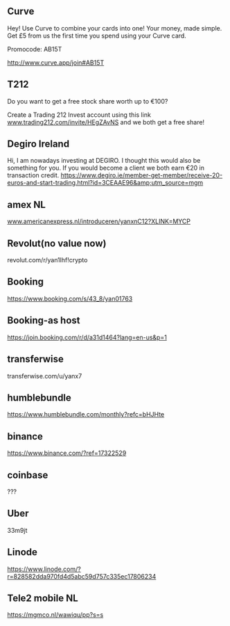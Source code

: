 ## Curve
Hey! Use Curve to combine your cards into one! Your money, made simple. Get £5 from us the first time you spend using your Curve card.

Promocode: AB15T

http://www.curve.app/join#AB15T

## T212
Do you want to get a free stock share worth up to €100?

Create a Trading 212 Invest account using this link www.trading212.com/invite/HEgZAvNS
 and we both get a free share!

## Degiro Ireland
Hi, I am nowadays investing at DEGIRO. I thought this would also be something for you. If you would become a client we both earn €20 in transaction credit.  https://www.degiro.ie/member-get-member/receive-20-euros-and-start-trading.html?id=3CEAAE96&amp;utm_source=mgm

## amex NL
www.americanexpress.nl/introduceren/yanxnC12?XLINK=MYCP

## Revolut(no value now)
revolut.com/r/yan1lhf!crypto

## Booking
https://www.booking.com/s/43_8/yan01763

## Booking-as host
https://join.booking.com/r/d/a31d1464?lang=en-us&p=1

## transferwise
transferwise.com/u/yanx7

## humblebundle
https://www.humblebundle.com/monthly?refc=bHJHte

## binance
https://www.binance.com/?ref=17322529

## coinbase
???

## Uber
33m9jt

## Linode
https://www.linode.com/?r=828582dda970fd4d5abc59d757c335ec17806234

## Tele2 mobile NL
https://mgmco.nl/wawiqu/pp?s=s
